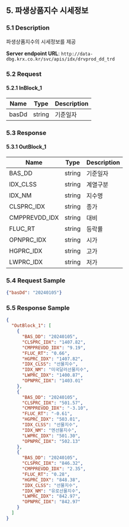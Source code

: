 ## 5. 파생상품지수 시세정보

### 5.1 Description
파생상품지수의 시세정보를 제공

**Server endpoint URL**: `http://data-dbg.krx.co.kr/svc/apis/idx/drvprod_dd_trd`

### 5.2 Request

#### 5.2.1 InBlock_1
| Name   | Type   | Description |
|--------|--------|-------------|
| basDd  | string | 기준일자    |

### 5.3 Response

#### 5.3.1 OutBlock_1
| Name            | Type   | Description |
|-----------------|--------|-------------|
| BAS_DD          | string | 기준일자    |
| IDX_CLSS        | string | 계열구분    |
| IDX_NM          | string | 지수명      |
| CLSPRC_IDX      | string | 종가        |
| CMPPREVDD_IDX   | string | 대비        |
| FLUC_RT         | string | 등락률      |
| OPNPRC_IDX      | string | 시가        |
| HGPRC_IDX       | string | 고가        |
| LWPRC_IDX       | string | 저가        |

### 5.4 Request Sample
```json
{"basDd": "20240105"}
```

### 5.5 Response Sample
```json
{
  "OutBlock_1": [
    {
      "BAS_DD": "20240105",
      "CLSPRC_IDX": "1407.82",
      "CMPPREVDD_IDX": "9.19",
      "FLUC_RT": "0.66",
      "HGPRC_IDX": "1407.82",
      "IDX_CLSS": "선물지수",
      "IDX_NM": "미국달러선물지수",
      "LWPRC_IDX": "1400.87",
      "OPNPRC_IDX": "1403.01"
    },
    {
      "BAS_DD": "20240105",
      "CLSPRC_IDX": "501.57",
      "CMPPREVDD_IDX": "-3.10",
      "FLUC_RT": "-0.61",
      "HGPRC_IDX": "503.01",
      "IDX_CLSS": "선물지수",
      "IDX_NM": "엔선물지수",
      "LWPRC_IDX": "501.30",
      "OPNPRC_IDX": "502.13"
    },
    {
      "BAS_DD": "20240105",
      "CLSPRC_IDX": "846.32",
      "CMPPREVDD_IDX": "2.35",
      "FLUC_RT": "0.28",
      "HGPRC_IDX": "848.38",
      "IDX_CLSS": "선물지수",
      "IDX_NM": "유로선물지수",
      "LWPRC_IDX": "842.97",
      "OPNPRC_IDX": "842.97"
    }
  ]
}
```
